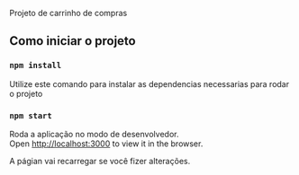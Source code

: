 Projeto de carrinho de compras

## Como iniciar o projeto

### `npm install`

Utilize este comando para instalar as dependencias necessarias para rodar o projeto

### `npm start`

Roda a aplicação no modo de desenvolvedor.<br />
Open [http://localhost:3000](http://localhost:3000) to view it in the browser.

A págian vai recarregar se você fizer alterações.<br />
